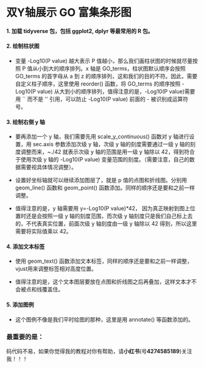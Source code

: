 # 双Y轴展示 GO 富集条形图

#### 1. 加载 tidyverse 包，包括 ggplot2, dplyr 等最常用的 R 包。

#### 2. 绘制柱状图

- 变量 -Log10(P value) 越大表示 P 值越小，那么我们画柱状图的时候就尽量按照 P 值从小到大的顺序排列。x 轴是 GO_terms，柱状图默认顺序会按照 GO_terms 的首字母从 a 到 z 的顺序排列，这和我们的目的不符。因此，需要自定义柱子顺序，这里使用 reorder() 函数，将 GO_terms 的顺序按照 -Log10(P value) 从大到小的顺序排列，值得注意的是，-Log10(P value)需要用 `` 而不是 '' 引用，可以防止 -Log10(P value) 前面的 - 被识别成运算符号。

#### 3. 绘制右侧 y 轴

- 要再添加一个 y 轴，我们需要先用 scale_y_continuous() 函数对 y 轴进行设置，用 sec.axis 参数添加次级 y 轴，次级 y 轴的刻度需要通过一级 y 轴的刻度调整而来，~./42 就表示次级 y 轴的范围是用一级 y 轴除以 42，得到符合于使用次级 y 轴的 -Log10(P value) 变量范围的刻度。（需要注意，自己的数据需要视具体情况调整）。 

- 设置好坐标轴就可以继续添加图层了，就是 p 值的点图和折线图。分别用 geom_line() 函数和 geom_point() 函数添加。同样的顺序还是要和之前一样调整。

- 值得注意的是，y 轴需要用 y=-Log10(P value)*42， 因为真正映射到图上位置时还是会按照一级 y 轴的刻度范围，而次级 y 轴刻度只是我们自己标上去的，不代表真实位置，前面次级 y 轴刻度由一级 y 轴除以 42 得到，所以这里需要将实际值乘以 42。

#### 4. 添加文本标签

- 使用 geom_text() 函数添加文本标签，同样的顺序还是要和之前一样调整，vjust用来调整标签相对高度位置。

- 值得注意的是，这个文本图层要放在点图和折线图之后再叠加，这样文本才不会被点和线覆盖住。

#### 5. 添加图例

- 这个图例不像是我们平时绘图的那种，这里是用 annotate() 等函数添加的。

#### 

### 最重要的是：

码代码不易，如果你觉得我的教程对你有帮助，请**小红书**(号**4274585189**)关注我！！！
